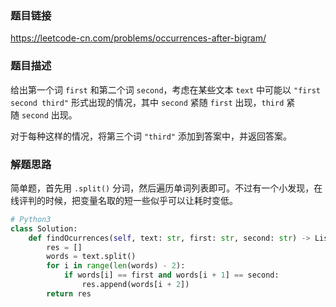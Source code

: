 ### 题目链接
https://leetcode-cn.com/problems/occurrences-after-bigram/

### 题目描述
给出第一个词 ```first``` 和第二个词 ```second```，考虑在某些文本 ```text``` 中可能以 ```"first second third"``` 形式出现的情况，其中 ```second``` 紧随 ```first``` 出现，```third``` 紧随 ```second``` 出现。

对于每种这样的情况，将第三个词 ```"third"``` 添加到答案中，并返回答案。

### 解题思路
简单题，首先用 ```.split()``` 分词，然后遍历单词列表即可。不过有一个小发现，在线评判的时候，把变量名取的短一些似乎可以让耗时变低。

```python
# Python3
class Solution:
    def findOcurrences(self, text: str, first: str, second: str) -> List[str]:
        res = []
        words = text.split()
        for i in range(len(words) - 2):
            if words[i] == first and words[i + 1] == second:
                res.append(words[i + 2])
        return res
```